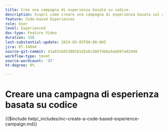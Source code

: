 ```yaml
---
title: Crea una campagna di esperienza basata su codice.
description: Scopri come creare una campagna di esperienza basata sul codice per scalare la personalizzazione con il supporto di metodi di implementazione lato server, basati su API o basati su SDK per l’integrazione perfetta con gli ambienti di sviluppo.
feature: Code-based Experiences
role: User
level: Experienced
doc-type: Feature Video
duration: 338
last-substantial-update: 2024-05-03T00:00:00Z
jira: KT-14044
source-git-commit: 41a651b01380181d2ebc586fdb6a5eb697a92448
workflow-type: tm+mt
source-wordcount: '37'
ht-degree: 0%

---
```



# Creare una campagna di esperienza basata su codice

{{$include help/_includes/inc-create-a-code-based-experience-campaign.md}}
